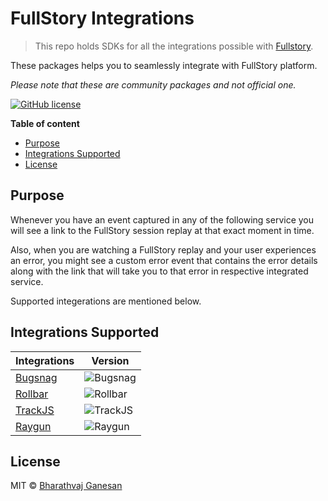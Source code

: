 # FullStory Integrations

> This repo holds SDKs for all the integrations possible with [Fullstory](https://www.fullstory.com/).

These packages helps you to seamlessly integrate with FullStory platform.

_Please note that these are community packages and not official one._

[![GitHub license](https://img.shields.io/badge/license-MIT-green.svg)](https://shields.io/)

<!-- START doctoc generated TOC please keep comment here to allow auto update -->
<!-- DON'T EDIT THIS SECTION, INSTEAD RE-RUN doctoc TO UPDATE -->

**Table of content**

- [Purpose](#purpose)
- [Integrations Supported](#integrations-supported)
- [License](#license)

<!-- END doctoc generated TOC please keep comment here to allow auto update -->

## Purpose

Whenever you have an event captured in any of the following service you will see a link to the FullStory session replay at that exact moment in time.

Also, when you are watching a FullStory replay and your user experiences an error, you might see a custom error event that contains the error details along with
the link that will take you to that error in respective integrated service.

Supported integerations are mentioned below.

## Integrations Supported

| Integrations                | Version                                                                    |
| --------------------------- | -------------------------------------------------------------------------- |
| [Bugsnag](packages/bugsnag) | ![Bugsnag](https://img.shields.io/npm/v/@bharathvaj/fullstory-bugsnag.svg) |
| [Rollbar](packages/rollbar) | ![Rollbar](https://img.shields.io/npm/v/@bharathvaj/fullstory-rollbar.svg) |
| [TrackJS](packages/trackjs) | ![TrackJS](https://img.shields.io/npm/v/@bharathvaj/fullstory-trackjs.svg) |
| [Raygun](packages/raygun)   | ![Raygun](https://img.shields.io/npm/v/@bharathvaj/fullstory-raygun.svg)   |

## License

MIT © [Bharathvaj Ganesan](https://github.com/bharathvaj-ganesan)
